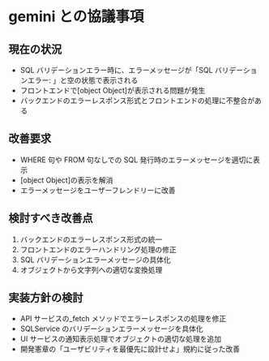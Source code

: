 # gemini との協議事項

## 現在の状況

- SQL バリデーションエラー時に、エラーメッセージが「SQL バリデーションエラー: 」と空の状態で表示される
- フロントエンドで[object Object]が表示される問題が発生
- バックエンドのエラーレスポンス形式とフロントエンドの処理に不整合がある

## 改善要求

- WHERE 句や FROM 句なしでの SQL 発行時のエラーメッセージを適切に表示
- [object Object]の表示を解消
- エラーメッセージをユーザーフレンドリーに改善

## 検討すべき改善点

1. バックエンドのエラーレスポンス形式の統一
2. フロントエンドのエラーハンドリング処理の修正
3. SQL バリデーションエラーメッセージの具体化
4. オブジェクトから文字列への適切な変換処理

## 実装方針の検討

- API サービスの\_fetch メソッドでエラーレスポンスの処理を修正
- SQLService のバリデーションエラーメッセージを具体化
- UI サービスの通知表示処理でオブジェクトの適切な処理を追加
- 開発憲章の「ユーザビリティを最優先に設計せよ」規約に従った改善
